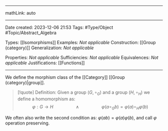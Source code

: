 
---

mathLink: auto

---
Date created: 2023-12-06 21:53
Tags: #Type/Object #Topic/Abstract_Algebra 

Types: [[Isomorphisms]]
Examples: _Not applicable_
Construction: [[Group (category)]]
Generalization: _Not applicable_

Properties: _Not applicable_
Sufficiencies: _Not applicable_
Equivalences: _Not applicable_
Justifications: [[Functions]]

---  

We define the morphism class of the [[Category]] [[Group (category)|group]].

> [!quote] Definition:
> Given a group $(G,\circ_{G})$ and a group $(H,\circ_{H})$ we define a homomorphism as: $$ \varphi: G \to H\hspace{2cm}\land \hspace{2cm}\varphi(a\circ_{G} b)=\varphi(a)\circ_{H}\varphi (b)
$$

We often also write the second condition as: $\varphi(ab)=\varphi(a)\varphi(b)$, and call $\varphi$ operation preserving.